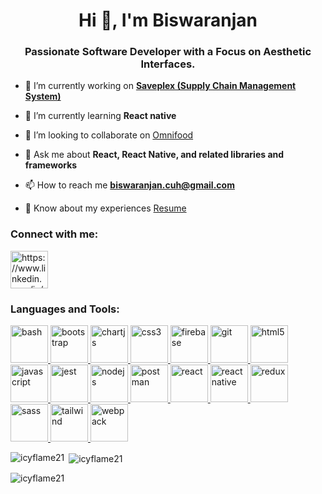 <h1 align="center">Hi 👋, I'm Biswaranjan</h1>
<h3 align="center">Passionate Software Developer with a Focus on Aesthetic Interfaces.</h3>

- 🔭 I’m currently working on **[Saveplex (Supply Chain Management System)](https://saveplex.com/)**

- 🌱 I’m currently learning **React native**

- 👯 I’m looking to collaborate on [Omnifood](https://github.com/icyflame21/Omnifood)

- 💬 Ask me about **React, React Native, and related libraries and frameworks**

- 📫 How to reach me **biswaranjan.cuh@gmail.com**

- 📄 Know about my experiences [Resume](https://drive.google.com/file/d/1M6WNaKyka5I_vPDH-oKIxQWOIjDSUbal/view?usp=sharing)

<h3 align="left">Connect with me:</h3>
<p align="left">
<a href="https://www.linkedin.com/in/biswaranjan-s/" target="blank"><img align="center" src="https://i.ibb.co/2dSkTF4/linkedin-svgrepo-com.png" alt="https://www.linkedin.com/in/biswaranjan-s/" height="60" width="60" /></a>
</p>

<h3 align="left">Languages and Tools:</h3>
<p align="left"> <a href="https://www.gnu.org/software/bash/" target="_blank" rel="noreferrer"> <img src="https://www.vectorlogo.zone/logos/gnu_bash/gnu_bash-icon.svg" alt="bash" width="60" height="60"/> </a> <a href="https://getbootstrap.com" target="_blank" rel="noreferrer"> <img src="https://i.ibb.co/wcmyqTH/bootstrap-fill-svgrepo-com.png" alt="bootstrap" width="60" height="60"/> </a> <a href="https://www.chartjs.org" target="_blank" rel="noreferrer"> <img src="https://www.chartjs.org/media/logo-title.svg" alt="chartjs" width="60" height="60"/> </a> <a href="https://www.w3schools.com/css/" target="_blank" rel="noreferrer"> <img src="https://i.ibb.co/wrHzVGh/css-3-svgrepo-com.png" alt="css3" width="60" height="60"/> </a> <a href="https://firebase.google.com/" target="_blank" rel="noreferrer"> <img src="https://www.vectorlogo.zone/logos/firebase/firebase-icon.svg" alt="firebase" width="60" height="60"/> </a> <a href="https://git-scm.com/" target="_blank" rel="noreferrer"> <img src="https://www.vectorlogo.zone/logos/git-scm/git-scm-icon.svg" alt="git" width="60" height="60"/> </a> <a href="https://www.w3.org/html/" target="_blank" rel="noreferrer"> <img src="https://i.ibb.co/BLcKFNZ/html-5-svgrepo-com.png" alt="html5" width="60" height="60"/> </a> <a href="https://developer.mozilla.org/en-US/docs/Web/JavaScript" target="_blank" rel="noreferrer"> <img src="https://i.ibb.co/K576pVw/javascript-svgrepo-com.png" alt="javascript" width="60" height="60"/> </a> <a href="https://jestjs.io" target="_blank" rel="noreferrer"> <img src="https://www.vectorlogo.zone/logos/jestjsio/jestjsio-icon.svg" alt="jest" width="60" height="60"/> </a> <a href="https://nodejs.org" target="_blank" rel="noreferrer"> <img src="https://i.ibb.co/XSSzS0t/nodejs-1-logo-svgrepo-com.png" alt="nodejs" width="60" height="60"/> </a> <a href="https://postman.com" target="_blank" rel="noreferrer"> <img src="https://www.vectorlogo.zone/logos/getpostman/getpostman-icon.svg" alt="postman" width="60" height="60"/> </a> <a href="https://reactjs.org/" target="_blank" rel="noreferrer"> <img src="https://i.ibb.co/sPd2V2W/reactjs-svgrepo-com.png" alt="react" width="60" height="60"/> </a> <a href="https://reactnative.dev/" target="_blank" rel="noreferrer"> <img src="https://i.ibb.co/k4d1Jyt/reactts-svgrepo-com.png" alt="reactnative" width="60" height="60"/> </a> <a href="https://redux.js.org" target="_blank" rel="noreferrer"> <img src="https://i.ibb.co/c1X9Qwj/redux-svgrepo-com.png" alt="redux" width="60" height="60"/> </a> <a href="https://sass-lang.com" target="_blank" rel="noreferrer"> <img src="https://i.ibb.co/zbmr1fn/sass-svgrepo-com.png" alt="sass" width="60" height="60"/> </a> <a href="https://tailwindcss.com/" target="_blank" rel="noreferrer"> <img src="https://www.vectorlogo.zone/logos/tailwindcss/tailwindcss-icon.svg" alt="tailwind" width="60" height="60"/> </a> <a href="https://webpack.js.org" target="_blank" rel="noreferrer"> <img src="https://i.ibb.co/WFJW64w/webpack-svgrepo-com.png" alt="webpack" width="60" height="60"/> </a> </p>

<p><img align="left" src="https://github-readme-stats.vercel.app/api/top-langs?username=icyflame21&show_icons=true&locale=en&layout=compact" alt="icyflame21" /></p>

<p>&nbsp;<img align="center" src="https://github-readme-stats.vercel.app/api?username=icyflame21&show_icons=true&locale=en" alt="icyflame21" /></p>

<p><img align="center" src="https://github-readme-streak-stats.herokuapp.com/?user=icyflame21&" alt="icyflame21" /></p>
